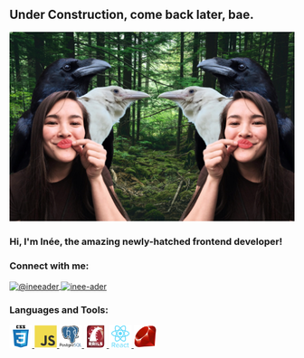 
## Under Construction, come back later, bae. 



![alt text](collage.jpg)
<h3 align="left">Hi, I'm Inée, the amazing newly-hatched frontend developer!</h3>

<h3 align="left">Connect with me:</h3>
<p align="left">
    <a href="https://dev.to/@ineeader" target="blank">
        <img align="center" src="https://cdn.jsdelivr.net/npm/simple-icons@3.0.1/icons/dev-dot-to.svg" alt="@ineeader" height="30" width="40" />
    </a>
    <a href="https://linkedin.com/in/inee-ader" target="blank">
        <img align="center" src="https://cdn.jsdelivr.net/npm/simple-icons@3.0.1/icons/linkedin.svg" alt="inee-ader" height="30" width="40" />
    </a>
</p>

<h3 align="left">Languages and Tools:</h3>
<p align="left"> 
    <a href="https://www.w3schools.com/css/" target="_blank"> 
        <img src="https://raw.githubusercontent.com/devicons/devicon/master/icons/css3/css3-original-wordmark.svg" alt="css3" width="40" height="40"/> 
    </a> 
    <a href="https://developer.mozilla.org/en-US/docs/Web/JavaScript" target="_blank"> 
        <img src="https://raw.githubusercontent.com/devicons/devicon/master/icons/javascript/javascript-original.svg" alt="javascript" width="40" height="40"/> 
    </a> 
    <a href="https://www.postgresql.org" target="_blank"> 
        <img src="https://raw.githubusercontent.com/devicons/devicon/master/icons/postgresql/postgresql-original-wordmark.svg" alt="postgresql" width="40" height="40"/> 
    </a> 
    <a href="https://rubyonrails.org" target="_blank"> 
        <img src="https://raw.githubusercontent.com/devicons/devicon/master/icons/rails/rails-original-wordmark.svg" alt="rails" width="40" height="40"/> 
    </a> 
    <a href="https://reactjs.org/" target="_blank"> 
        <img src="https://raw.githubusercontent.com/devicons/devicon/master/icons/react/react-original-wordmark.svg" alt="react" width="40" height="40"/> 
    </a> 
    <a href="https://www.ruby-lang.org/en/" target="_blank"> 
        <img src="https://raw.githubusercontent.com/devicons/devicon/master/icons/ruby/ruby-original.svg" alt="ruby" width="40" height="40"/>
    </a> 
</p>


